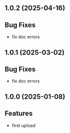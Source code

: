 ## 1.0.2 (2025-04-16)

## Bug Fixes

- fix doc errors

## 1.0.1 (2025-03-02)

## Bug Fixes

- fix doc errors

## 1.0.0 (2025-01-08)

## Features

- first upload